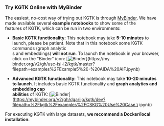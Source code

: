 ### Try KGTK Online with MyBinder
The easiest, no-cost way of trying out KGTK is through [MyBinder](https://mybinder.org/). We have made available several **example notebooks** to show some of the \
features of KGTK, which can be run in two environments:

* **Basic KGTK functionality**: This notebook may take **5-10 minutes** to launch, please be patient. Note that in this notebook some KGTK commands (graph analytic\
s and embeddings) **will not run**. To launch the notebook in your browser, click on the "Binder" icon: [![Binder](https://mybinder.org/badge_logo.svg)](https://my\
binder.org/v2/gh/usc-isi-i2/kgtk/master?filepath=examples%2FExample5%20-%20AIDA%20AIF.ipynb)

* **Advanced KGTK functionality**: This notebook may take **10-20 minutes to launch**. It includes basic KGTK functionality and **graph analytics and embedding cap\
abilities** of KGTK:  [![Binder](https://mybinder.org/badge_logo.svg)](https://mybinder.org/v2/gh/dgarijo/kgtk/dev?filepath=%2Fkgtk%2Fexamples%2FCSKG%20Use%20Case.\
ipynb)

For executing KGTK with large datasets, **we recommend a Docker/local installation**.
